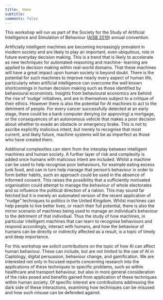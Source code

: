 ```yaml
---
title:  Home
subtitle: 
comments: false
---
```


This workshop will run as part of the Society for the Study of Artificial Intelligence and Simulation of Behaviour ([AISB 2019](http://aisb2019.falmouthgamesacademy.com/)) annual convention.

Artificially intelligent machines are becoming increasingly prevalent in modern society and are likely to play an important, even ubiquitous, role in future everyday decision making. This is a trend that is likely to accelerate as new techniques for automated-reasoning and machine- learning are applied to decision making within real-world domains. That these machines will have a great impact upon human society is beyond doubt. There is the potential for such machines to improve nearly every aspect of human life, particularly when artificial intelligence can overcome the well known shortcomings in human decision making such as those identified by behavioural economists. Insights from behavioural economics are behind the rise of ‘nudge’ initiatives, and are in themselves subject to a critique of their ethics. However there is also the potential for AI machines to act to the detriment of people. For every cancer successfully detected at an early stage, there could be a bank computer denying (or approving) a mortgage, or the consequences of an autonomous vehicle that makes a poor decision about whether to evade an obstacle or emergency brake. This is not to ascribe explicitly malicious intent, but merely to recognise that most current, and likely future, machine systems will be as imperfect as those who have created them.

Additional complexities can stem from the interplay between intelligent machines and human society. A further layer of risk and complexity is added once humans with malicious intent are included. Whilst a machine can be used to help recognise poor behaviours, for example eating excess junk food, and can in turn help manage that person’s behaviour in order to form better habits, such an approach could be used in the absence of informed consent. This raises the possibility that a sufficiently motivated organisation could attempt to manage the behaviour of whole electorates and so influence the political direction of a nation. This may sound far fetched but it is merely an automated version of the recent application of “nudge” techniques to politics in the United Kingdom. Whilst machines can help people to live better lives, or reach their full potential, there is also the mirror scenario of machines being used to manage an individual’s behaviour to the detriment of that individual. Thus the study of how machines, in particular intelligent machines that can learn to recognise behaviours and respond accordingly, interact with humans, and how the behaviour of humans can be directly or indirectly affected as a result, is a topic of timely and deep importance.

For this workshop we solicit contributions on the topic of how AI can affect human behaviour. These can include, but are not limited to the use of AI in Captology, digital persuasion, behaviour change, and gamification. We are interested not only in focused reports concerning research into the applications of these techniques to specific problems, such as within healthcare and transport behaviour, but also in more general consideration of the risks posed and benefits gained from application of these techniques within human society. Of specific interest are contributions addressing the dark side of these interactions, examining how techniques can be misused and how such misuse can be defended against.
